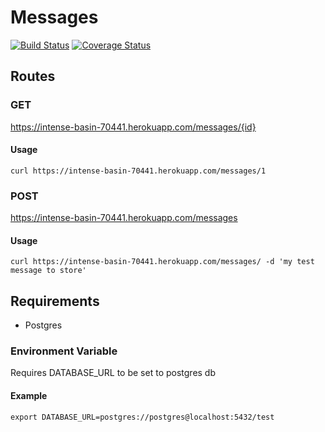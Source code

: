 # Messages
[![Build Status](https://travis-ci.org/DetectiveQuack/messages.svg?branch=master)](https://travis-ci.org/DetectiveQuack/messages)
[![Coverage Status](https://coveralls.io/repos/github/DetectiveQuack/messages/badge.svg?branch=master)](https://coveralls.io/github/DetectiveQuack/messages?branch=master)
## Routes
### GET
  https://intense-basin-70441.herokuapp.com/messages/{id}

#### Usage
    curl https://intense-basin-70441.herokuapp.com/messages/1

### POST
  https://intense-basin-70441.herokuapp.com/messages

#### Usage
    curl https://intense-basin-70441.herokuapp.com/messages/ -d 'my test message to store'

## Requirements
* Postgres
### Environment Variable
Requires DATABASE_URL to be set to postgres db

#### Example
    export DATABASE_URL=postgres://postgres@localhost:5432/test

